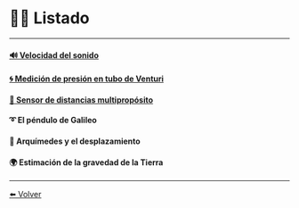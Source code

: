 # 👩‍🔬 Listado

---

#### [🔊 Velocidad del sonido](VelSonido)

#### [🌀 Medición de presión en tubo de Venturi](Venturi)

#### [🎢 Sensor de distancias multipropósito](SensorDistancia)

#### ➰ El péndulo de Galileo

#### 👑 Arquímedes y el desplazamiento

#### 🌍️ Estimación de la gravedad de la Tierra

---

[⬅️ Volver](./)
